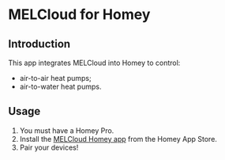 # MELCloud for Homey

## Introduction

This app integrates MELCloud into Homey to control:

- air-to-air heat pumps;
- air-to-water heat pumps.

## Usage

1.  You must have a Homey Pro.
2.  Install the [MELCloud Homey app](https://homey.app/fr-fr/app/com.melcloud) from the Homey App Store.
3.  Pair your devices!
